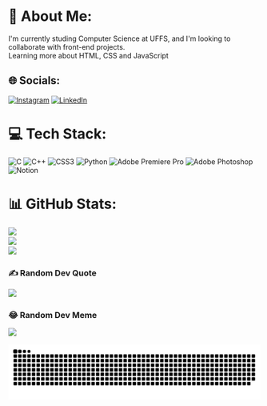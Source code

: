 # 💫 About Me:
I'm currently studing Computer Science at UFFS, and I'm looking to collaborate with front-end projects.<br>Learning more about HTML, CSS and JavaScript 


## 🌐 Socials:
[![Instagram](https://img.shields.io/badge/Instagram-%23E4405F.svg?logo=Instagram&logoColor=white)](https://instagram.com/dreyrobert) [![LinkedIn](https://img.shields.io/badge/LinkedIn-%230077B5.svg?logo=linkedin&logoColor=white)](https://linkedin.com/in/dreyrobert) 

# 💻 Tech Stack:
![C](https://img.shields.io/badge/c-%2300599C.svg?style=for-the-badge&logo=c&logoColor=white) ![C++](https://img.shields.io/badge/c++-%2300599C.svg?style=for-the-badge&logo=c%2B%2B&logoColor=white) ![CSS3](https://img.shields.io/badge/css3-%231572B6.svg?style=for-the-badge&logo=css3&logoColor=white) ![Python](https://img.shields.io/badge/python-3670A0?style=for-the-badge&logo=python&logoColor=ffdd54) ![Adobe Premiere Pro](https://img.shields.io/badge/Adobe%20Premiere%20Pro-9999FF.svg?style=for-the-badge&logo=Adobe%20Premiere%20Pro&logoColor=white) ![Adobe Photoshop](https://img.shields.io/badge/adobephotoshop-%2331A8FF.svg?style=for-the-badge&logo=adobephotoshop&logoColor=white) ![Notion](https://img.shields.io/badge/Notion-%23000000.svg?style=for-the-badge&logo=notion&logoColor=white)
# 📊 GitHub Stats:
![](https://github-readme-stats.vercel.app/api?username=dreyrobert&theme=dark&hide_border=true&include_all_commits=false&count_private=true)<br/>
![](https://github-readme-streak-stats.herokuapp.com/?user=dreyrobert&theme=dark&hide_border=true)<br/>
![](https://github-readme-stats.vercel.app/api/top-langs/?username=dreyrobert&theme=dark&hide_border=true&include_all_commits=false&count_private=true&layout=compact)

### ✍️ Random Dev Quote
![](https://quotes-github-readme.vercel.app/api?type=horizontal&theme=radical)

### 😂 Random Dev Meme
<img src="https://random-memer.herokuapp.com/" width="512px"/>

![Snake animation](https://github.com/dreyrobert/dreyrobert/blob/output/github-contribution-grid-snake.svg)

